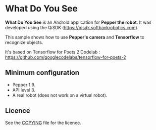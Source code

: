 # What Do You See

**What Do You See** is an Android application for **Pepper the robot**. It was developed using the QiSDK (https://qisdk.softbankrobotics.com).

This sample shows how to use **Pepper's camera** and **Tensorflow** to recognize objects.

It's based on Tensorflow for Poets 2 Codelab : https://github.com/googlecodelabs/tensorflow-for-poets-2

## Minimum configuration

* Pepper 1.9.
* API level 3.
* A real robot (does not work on a virtual robot).

## Licence

See the [COPYING](COPYING.md) file for the licence.
